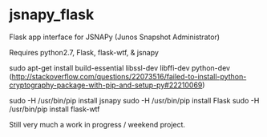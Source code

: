 # jsnapy_flask
Flask app interface for JSNAPy (Junos Snapshot Administrator)

Requires python2.7, Flask, flask-wtf, & jsnapy

sudo apt-get install build-essential libssl-dev libffi-dev python-dev
(http://stackoverflow.com/questions/22073516/failed-to-install-python-cryptography-package-with-pip-and-setup-py#22210069)

sudo -H /usr/bin/pip install jsnapy
sudo -H /usr/bin/pip install Flask
sudo -H /usr/bin/pip install flask-wtf

Still very much a work in progress / weekend project.